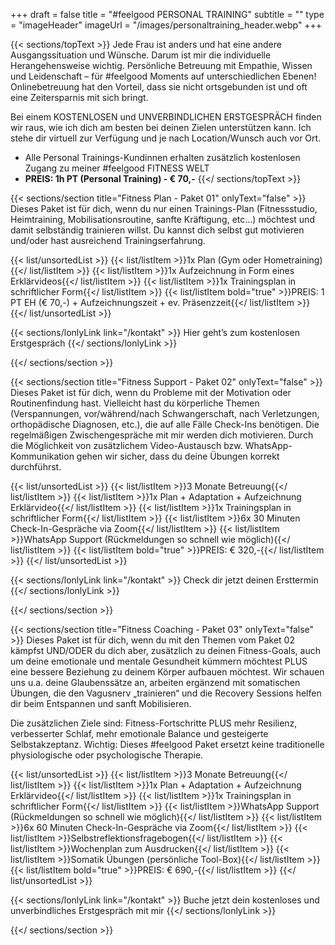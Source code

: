 +++
draft = false
title = "#feelgood PERSONAL TRAINING"
subtitle = ""
type = "imageHeader"
imageUrl = "/images/personaltraining_header.webp"
+++

{{< sections/topText >}}
Jede Frau ist anders und hat eine andere Ausgangssituation und Wünsche. Darum ist mir die individuelle Herangehensweise wichtig. Persönliche Betreuung mit Empathie, Wissen und Leidenschaft – für #feelgood Moments auf unterschiedlichen Ebenen! Onlinebetreuung hat den Vorteil, dass sie nicht ortsgebunden ist und oft eine Zeitersparnis mit sich bringt.

Bei einem KOSTENLOSEN und UNVERBINDLICHEN ERSTGESPRÄCH finden wir raus, wie ich dich am besten bei deinen Zielen unterstützen kann. Ich stehe dir virtuell zur Verfügung und je nach Location/Wunsch auch vor Ort.

- Alle Personal Trainings-Kundinnen erhalten zusätzlich kostenlosen Zugang zu meiner #feelgood FITNESS WELT
- **PREIS: 1h PT (Personal Training) - € 70,-**
  {{</ sections/topText >}}

{{< sections/section title="Fitness Plan - Paket 01" onlyText="false" >}}
Dieses Paket ist für dich, wenn du nur einen Trainings-Plan (Fitnessstudio, Heimtraining, Mobilisationsroutine, sanfte Kräftigung, etc…) möchtest und damit selbständig trainieren willst. Du kannst dich selbst gut motivieren und/oder hast ausreichend Trainingserfahrung.

{{< list/unsortedList >}}
{{< list/listItem >}}1x Plan (Gym oder Hometraining){{</ list/listItem >}}
{{< list/listItem >}}1x Aufzeichnung in Form eines Erklärvideos{{</ list/listItem >}}
{{< list/listItem >}}1x Trainingsplan in schriftlicher Form{{</ list/listItem >}}
{{< list/listItem bold="true" >}}PREIS: 1 PT EH (€ 70,-) + Aufzeichnungszeit + ev. Präsenzzeit{{</ list/listItem >}}
{{</ list/unsortedList >}}

{{< sections/lonlyLink link="/kontakt" >}}
Hier geht’s zum kostenlosen Erstgespräch
{{</ sections/lonlyLink >}}

{{</ sections/section >}}

{{< sections/section title="Fitness Support - Paket 02"  onlyText="false" >}}
Dieses Paket ist für dich, wenn du Probleme mit der Motivation oder Routinenfindung hast. Vielleicht hast du körperliche Themen (Verspannungen, vor/während/nach Schwangerschaft, nach Verletzungen, orthopädische Diagnosen, etc.), die auf alle Fälle Check-Ins benötigen. Die regelmäßigen Zwischengespräche mit mir werden dich motivieren. Durch die Möglichkeit von zusätzlichem Video-Austausch bzw. WhatsApp-Kommunikation gehen wir sicher, dass du deine Übungen korrekt durchführst.

{{< list/unsortedList >}}
{{< list/listItem >}}3 Monate Betreuung{{</ list/listItem >}}
{{< list/listItem >}}1x Plan + Adaptation + Aufzeichnung Erklärvideo{{</ list/listItem >}}
{{< list/listItem >}}1x Trainingsplan in schriftlicher Form{{</ list/listItem >}}
{{< list/listItem >}}6x 30 Minuten Check-In-Gespräche via Zoom{{</ list/listItem >}}
{{< list/listItem >}}WhatsApp Support (Rückmeldungen so schnell wie möglich){{</ list/listItem >}}
{{< list/listItem bold="true" >}}PREIS: € 320,-{{</ list/listItem >}}
{{</ list/unsortedList >}}

{{< sections/lonlyLink link="/kontakt" >}}
Check dir jetzt deinen Ersttermin
{{</ sections/lonlyLink >}}

{{</ sections/section >}}

{{< sections/section title="Fitness Coaching - Paket 03"  onlyText="false" >}}
Dieses Paket ist für dich, wenn du mit den Themen vom Paket 02 kämpfst UND/ODER du dich aber, zusätzlich zu deinen Fitness-Goals, auch um deine emotionale und mentale Gesundheit kümmern möchtest PLUS eine bessere Beziehung zu deinem Körper aufbauen möchtest. Wir schauen uns u.a. deine Glaubenssätze an, arbeiten ergänzend mit somatischen Übungen, die den Vagusnerv „trainieren“ und die Recovery Sessions helfen dir beim Entspannen und sanft Mobilisieren.

Die zusätzlichen Ziele sind: Fitness-Fortschritte PLUS mehr Resilienz, verbesserter Schlaf, mehr emotionale Balance und gesteigerte Selbstakzeptanz. Wichtig: Dieses #feelgood Paket ersetzt keine traditionelle physiologische oder psychologische Therapie.

{{< list/unsortedList >}}
{{< list/listItem >}}3 Monate Betreuung{{</ list/listItem >}}
{{< list/listItem >}}1x Plan + Adaptation + Aufzeichnung Erklärvideo{{</ list/listItem >}}
{{< list/listItem >}}1x Trainingsplan in schriftlicher Form{{</ list/listItem >}}
{{< list/listItem >}}WhatsApp Support (Rückmeldungen so schnell wie möglich){{</ list/listItem >}}
{{< list/listItem >}}6x 60 Minuten Check-In-Gespräche via Zoom{{</ list/listItem >}}
{{< list/listItem >}}Selbstreflektionsfragebogen{{</ list/listItem >}}
{{< list/listItem >}}Wochenplan zum Ausdrucken{{</ list/listItem >}}
{{< list/listItem >}}Somatik Übungen (persönliche Tool-Box){{</ list/listItem >}}
{{< list/listItem bold="true" >}}PREIS: € 690,-{{</ list/listItem >}}
{{</ list/unsortedList >}}

{{< sections/lonlyLink link="/kontakt" >}}
Buche jetzt dein kostenloses und unverbindliches Erstgespräch mit mir
{{</ sections/lonlyLink >}}

{{</ sections/section >}}
